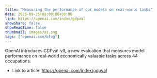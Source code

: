 ```yaml
---
title: "Measuring the performance of our models on real-world tasks"
date: 2025-09-25T09:00:00+00:00
link: https://openai.com/index/gdpval
showShare: false
showReadTime: false
thumbnail: images/ai.png
tags: ["openai.com/blog"]
---
```

OpenAI introduces GDPval-v0, a new evaluation that measures model performance on real-world economically valuable tasks across 44 occupations.

- Link to article: https://openai.com/index/gdpval